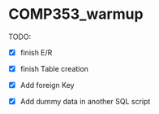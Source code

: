 # COMP353_warmup

TODO:

- [x] finish E/R 

- [x] finish Table creation

- [x] Add foreign Key

- [x] Add dummy data in another SQL script
